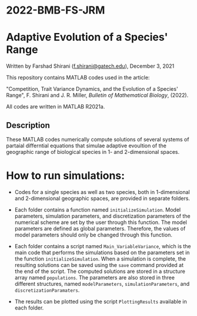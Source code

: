 # 2022-BMB-FS-JRM

# Adaptive Evolution of a Species' Range

Written by Farshad Shirani (f.shirani@gatech.edu), December 3, 2021

This repository contains MATLAB codes used in the article:

"Competition, Trait Variance Dynamics, and the Evolution of a Species' Range", F. Shirani and J. R. Miller, *Bulletin of Mathematical Biology*, (2022). 

All codes are written in MATLAB R2021a.

## Description
These MATLAB codes numerically compute solutions of several systems of partaial differntial equations that simulae adaptive evoultion of the geographic range of biological species in 1- and 2-dimensional spaces.

# How to run simulations:

-	Codes for a single species as well as two species, both in 1-dimensional and 2-dimensional geographic spaces, are provided in separate folders.

-	Each folder contains a function named `initializeSimulation`. Model parameters, simulation parameters, and discretization parameters of the numerical scheme are set by the user through this function. The model parameters are defined as global parameters. Therefore, the values of model parameters should only be changed through this function.

-	Each folder contains a script named `Main_VariableVariance`, which is the main code that performs the simulations based on the parameters set in the function `initializeSimulation`. When a simulation is complete, the resulting solutions can be saved using the `save` command provided at the end of the script. The computed solutions are stored in a structure array named `populations`. The parameters are also stored in three different structures, named `modelParameters`, `simulationParameters`, and `discretizationParamaters`. 

-	The results can be plotted using the script `PlottingResults` available in each folder. 

